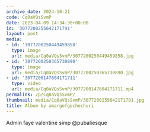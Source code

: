 ```yaml
---
archive_date: 2024-10-21
code: Cq0aVQsSvmP
date: 2023-04-09 14:34:38+00:00
id: '3077200255642171791'
layout: post
media:
- id: '3077200250449459858'
  type: image
  url: media/Cq0aVQsSvmP/3077200250449459858.jpg
- id: '3077200250365730890'
  type: image
  url: media/Cq0aVQsSvmP/3077200250365730890.jpg
- id: '3077200147604171711'
  type: video
  url: media/Cq0aVQsSvmP/3077200147604171711.mp4
permalink: /p/Cq0aVQsSvmP/
thumbnail: media/Cq0aVQsSvmP/3077200255642171791.jpg
title: Album by amargofgechechuri
---
```


Admin faye valentine simp @pubaliesque